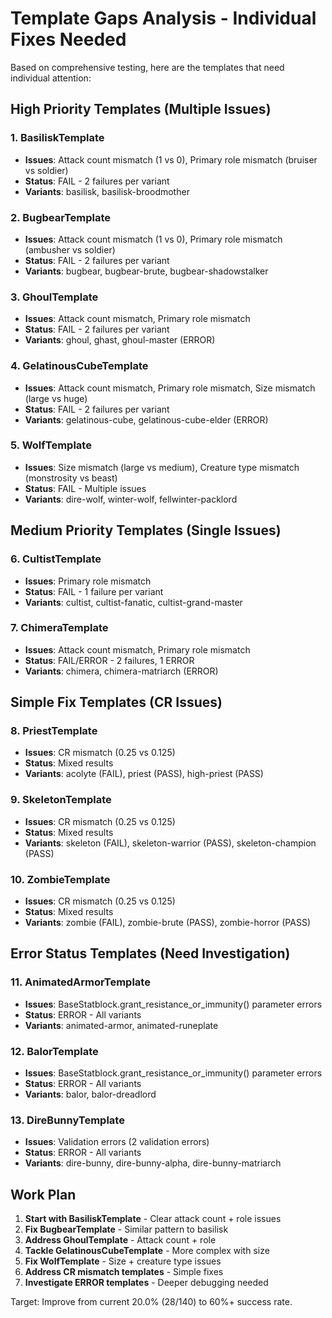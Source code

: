 # Template Gaps Analysis - Individual Fixes Needed

Based on comprehensive testing, here are the templates that need individual attention:

## High Priority Templates (Multiple Issues)

### 1. BasiliskTemplate
- **Issues**: Attack count mismatch (1 vs 0), Primary role mismatch (bruiser vs soldier)
- **Status**: FAIL - 2 failures per variant
- **Variants**: basilisk, basilisk-broodmother

### 2. BugbearTemplate  
- **Issues**: Attack count mismatch (1 vs 0), Primary role mismatch (ambusher vs soldier)
- **Status**: FAIL - 2 failures per variant
- **Variants**: bugbear, bugbear-brute, bugbear-shadowstalker

### 3. GhoulTemplate
- **Issues**: Attack count mismatch, Primary role mismatch
- **Status**: FAIL - 2 failures per variant  
- **Variants**: ghoul, ghast, ghoul-master (ERROR)

### 4. GelatinousCubeTemplate
- **Issues**: Attack count mismatch, Primary role mismatch, Size mismatch (large vs huge)
- **Status**: FAIL - 2 failures per variant
- **Variants**: gelatinous-cube, gelatinous-cube-elder (ERROR)

### 5. WolfTemplate
- **Issues**: Size mismatch (large vs medium), Creature type mismatch (monstrosity vs beast)
- **Status**: FAIL - Multiple issues
- **Variants**: dire-wolf, winter-wolf, fellwinter-packlord

## Medium Priority Templates (Single Issues)

### 6. CultistTemplate
- **Issues**: Primary role mismatch
- **Status**: FAIL - 1 failure per variant
- **Variants**: cultist, cultist-fanatic, cultist-grand-master

### 7. ChimeraTemplate
- **Issues**: Attack count mismatch, Primary role mismatch
- **Status**: FAIL/ERROR - 2 failures, 1 ERROR
- **Variants**: chimera, chimera-matriarch (ERROR)

## Simple Fix Templates (CR Issues)

### 8. PriestTemplate
- **Issues**: CR mismatch (0.25 vs 0.125)
- **Status**: Mixed results
- **Variants**: acolyte (FAIL), priest (PASS), high-priest (PASS)

### 9. SkeletonTemplate  
- **Issues**: CR mismatch (0.25 vs 0.125)
- **Status**: Mixed results
- **Variants**: skeleton (FAIL), skeleton-warrior (PASS), skeleton-champion (PASS)

### 10. ZombieTemplate
- **Issues**: CR mismatch (0.25 vs 0.125) 
- **Status**: Mixed results
- **Variants**: zombie (FAIL), zombie-brute (PASS), zombie-horror (PASS)

## Error Status Templates (Need Investigation)

### 11. AnimatedArmorTemplate
- **Issues**: BaseStatblock.grant_resistance_or_immunity() parameter errors
- **Status**: ERROR - All variants
- **Variants**: animated-armor, animated-runeplate

### 12. BalorTemplate  
- **Issues**: BaseStatblock.grant_resistance_or_immunity() parameter errors
- **Status**: ERROR - All variants
- **Variants**: balor, balor-dreadlord

### 13. DireBunnyTemplate
- **Issues**: Validation errors (2 validation errors)
- **Status**: ERROR - All variants  
- **Variants**: dire-bunny, dire-bunny-alpha, dire-bunny-matriarch

## Work Plan

1. **Start with BasiliskTemplate** - Clear attack count + role issues
2. **Fix BugbearTemplate** - Similar pattern to basilisk
3. **Address GhoulTemplate** - Attack count + role 
4. **Tackle GelatinousCubeTemplate** - More complex with size
5. **Fix WolfTemplate** - Size + creature type issues
6. **Address CR mismatch templates** - Simple fixes
7. **Investigate ERROR templates** - Deeper debugging needed

Target: Improve from current 20.0% (28/140) to 60%+ success rate.